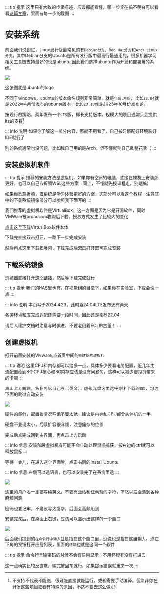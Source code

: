 ::: tip 提示
这里只有大致的步骤描述，应该都能看懂，哪一步实在搞不明白可以看看[这篇文章](https://hdu-cs.wiki/2.%E7%BC%96%E7%A8%8B%E6%A8%A1%E5%9D%97/2.1%20NekoBytes-TheMissing/2.1.1%20Book/2.%E5%BC%80%E5%8F%91%E7%8E%AF%E5%A2%83%E9%85%8D%E7%BD%AE)，里面有每一步的截图
:::

# 安装系统
前面我们说到过，Linux发行版最常见的有`Debian分支`、`Red Hat分支`和`Arch Linux分支`。其中Debian分支的Ubuntu是所有发行版中最流行最通用的，很多机器学习相关工具链支持最好的也是ubuntu,因此我们选择ubuntu作为开发和部署用的系统。   

![](/ubuntu.png)

这张图就是ubuntu的logo

不同于windows，ubuntu的版本命名规则非常简单，就是`年份.月份`，比如`22.04`就是2022年4月份发布的ubuntu版本，比如`23.10`就是2023年10月份发布的。

按现行的策略，两年发布一个`LTS`版，即长支持版本，规模大的项目通常只会提供lts的支持[^1]

[^1]: 不支持不代表不能跑，很可能直接就能运行，或者需要手动编译。但除非你在开发这些项目或者有特殊的原因，不然不要去这么做

::: info 说明
如果你了解这一部分内容，那就不用看了，自己按习惯配好环境装好IDE就行了

别的系统通常也没问题，比如我自己用的是Arch，但不懂就别自己乱整花活（
:::

## 安装虚拟机软件
::: tip 提示
推荐的安装方法是虚拟机，如果你有空闲的电脑，直接在裸机上安装那更好，也可以自己去折腾WSL这些方案（同上，不懂就先按课程走，别瞎搞）

如果你愿意折腾，双系统是学习体验更好的方案，这部分可以看[这个教程](https://hx-cn.top/archives/dual-boot-ubuntu-2204-and-windows-11)，注意其中的下载系统镜像部分可以参照我下面写的
:::

我们推荐的虚拟机软件是VirtualBox。这一方面是因为它是开源软件，同时VMWare被broadcom收购后下载、授权方式发生了比较大的变化

[点击这里下载](https://mirrors.bfsu.edu.cn/virtualbox/7.0.20/VirtualBox-7.0.20-163906-Win.exe)VirtualBox软件本体

下载完直接双击打开，一路下一步完成安装

然后[再点这里下载拓展包](https://mirrors.bfsu.edu.cn/virtualbox/7.0.20/Oracle_VM_VirtualBox_Extension_Pack-7.0.20.vbox-extpack)，下载完成后双击打开既可完成安装

## 下载系统镜像
浏览器直接打开[这个链接](http://mirrors.nju.edu.cn/ubuntu-releases/22.04.4/ubuntu-22.04.4-desktop-amd64.iso)，然后等下载完成就行

::: tip 提示
我们的NAS里也有，在视觉组的目录下，如果你在实验室，下载会快一点
:::

::: info 说明
本页写于2024.4.23，此时距24.04LTS发布还有两天

各类环境和库完成适配还需要一段时间，因此还是推荐22.04

请后人维护文档时注意与时俱进，不要老用着EOL的古董！
:::

## 创建虚拟机
打开前面安装的VMware,点首页中间的`创建新的虚拟机`

::: tip 说明
这里CPU和内存都可以给多一点，具体多少要看电脑配置，近几年主流配置给到8个CPU核心和8G内存应该是没有问题的，这样可以减少虚拟机带来的卡顿
:::

点击上方新建，名称可以自己写（英文），虚拟光盘这里选中刚才下载的iso，勾选下面的跳过自动安装

![](/virtualbox-ubuntu2.png)

硬件的部分，配置按情况写但不要太低，建议是内存和CPU都分实体机的一半

硬盘不要设太小，后续扩容很麻烦，注意储存的位置

完成后点完成回到主界面，再点击上方启动

::: info 信息
安装阶段虚拟机有可能不会自动处理鼠标捕获，按右边的ctrl就可以释放鼠标
:::

等待一会儿，在进入这个界面后，点击右侧的Install Ubuntu

::: info 信息
左侧可以选语言，也可以安装完了在系统里选
:::

![](/virtualbox-ubuntu7.png)

这里的用户名一定要写纯英文，不要有空格和任何别的字符，不然以后会遇到各种麻烦问题

密码也要记牢，不建议写太复杂，后面会高频用到

安装完成后，在桌面上右键，应该可以显示出这样的一个窗口

![](/boxcnG6z1VpAYUGMSkSwDBUxEvf.png)

后面我们提到的`在命令行中输入`就是指在这个窗口里，没说也是指在这里输入。点左下角的按钮打开应用列表，里面的`终端`也就是这同一个软件

::: tip 提示
命令行里输密码的时候不会有任何显示，不用怀疑有没有打进去

这一点确实比较反直觉，输完按回车就行，如果提示错误就重来一次
:::
